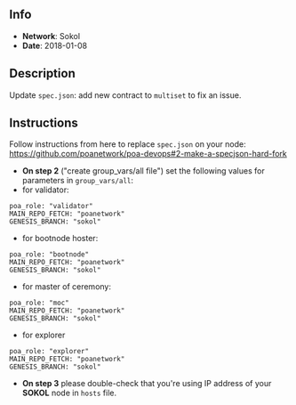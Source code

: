 ## Info
* **Network**: Sokol
* **Date**: 2018-01-08

## Description
Update `spec.json`: add new contract to `multiset` to fix an issue.

## Instructions
Follow instructions from here to replace `spec.json` on your node:
https://github.com/poanetwork/poa-devops#2-make-a-specjson-hard-fork

* **On step 2** ("create group_vars/all file") set the following values for parameters in  `group_vars/all`:
* for validator:
```
poa_role: "validator"
MAIN_REPO_FETCH: "poanetwork"
GENESIS_BRANCH: "sokol"
```

* for bootnode hoster:
```
poa_role: "bootnode"
MAIN_REPO_FETCH: "poanetwork"
GENESIS_BRANCH: "sokol"
```

* for master of ceremony:
```
poa_role: "moc"
MAIN_REPO_FETCH: "poanetwork"
GENESIS_BRANCH: "sokol"
```

* for explorer
```
poa_role: "explorer"
MAIN_REPO_FETCH: "poanetwork"
GENESIS_BRANCH: "sokol"
```

* **On step 3** please double-check that you're using IP address of your **SOKOL** node in `hosts` file.

